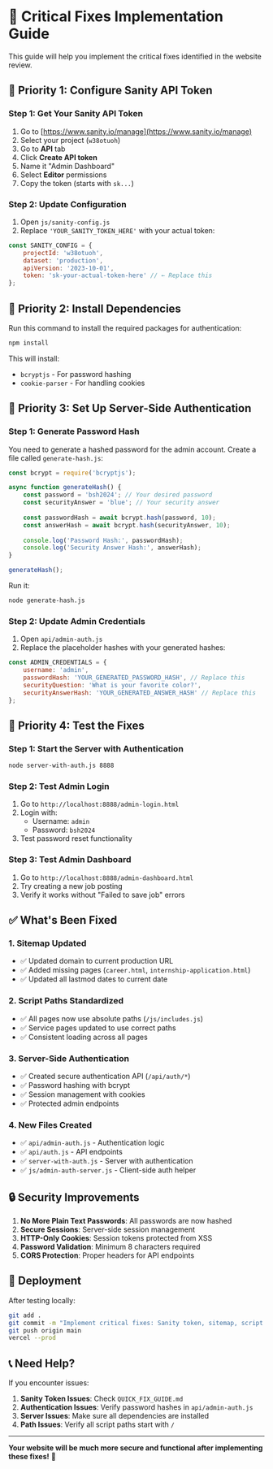 # 🔧 Critical Fixes Implementation Guide

This guide will help you implement the critical fixes identified in the website review.

## 🚨 **Priority 1: Configure Sanity API Token**

### **Step 1: Get Your Sanity API Token**

1. Go to [https://www.sanity.io/manage](https://www.sanity.io/manage)
2. Select your project (`w38otuoh`)
3. Go to **API** tab
4. Click **Create API token**
5. Name it "Admin Dashboard"
6. Select **Editor** permissions
7. Copy the token (starts with `sk...`)

### **Step 2: Update Configuration**

1. Open `js/sanity-config.js`
2. Replace `'YOUR_SANITY_TOKEN_HERE'` with your actual token:

```javascript
const SANITY_CONFIG = {
    projectId: 'w38otuoh',
    dataset: 'production',
    apiVersion: '2023-10-01',
    token: 'sk-your-actual-token-here' // ← Replace this
};
```

## 🚨 **Priority 2: Install Dependencies**

Run this command to install the required packages for authentication:

```bash
npm install
```

This will install:
- `bcryptjs` - For password hashing
- `cookie-parser` - For handling cookies

## 🚨 **Priority 3: Set Up Server-Side Authentication**

### **Step 1: Generate Password Hash**

You need to generate a hashed password for the admin account. Create a file called `generate-hash.js`:

```javascript
const bcrypt = require('bcryptjs');

async function generateHash() {
    const password = 'bsh2024'; // Your desired password
    const securityAnswer = 'blue'; // Your security answer
    
    const passwordHash = await bcrypt.hash(password, 10);
    const answerHash = await bcrypt.hash(securityAnswer, 10);
    
    console.log('Password Hash:', passwordHash);
    console.log('Security Answer Hash:', answerHash);
}

generateHash();
```

Run it:
```bash
node generate-hash.js
```

### **Step 2: Update Admin Credentials**

1. Open `api/admin-auth.js`
2. Replace the placeholder hashes with your generated hashes:

```javascript
const ADMIN_CREDENTIALS = {
    username: 'admin',
    passwordHash: 'YOUR_GENERATED_PASSWORD_HASH', // Replace this
    securityQuestion: 'What is your favorite color?',
    securityAnswerHash: 'YOUR_GENERATED_ANSWER_HASH' // Replace this
};
```

## 🚨 **Priority 4: Test the Fixes**

### **Step 1: Start the Server with Authentication**

```bash
node server-with-auth.js 8888
```

### **Step 2: Test Admin Login**

1. Go to `http://localhost:8888/admin-login.html`
2. Login with:
   - Username: `admin`
   - Password: `bsh2024`
3. Test password reset functionality

### **Step 3: Test Admin Dashboard**

1. Go to `http://localhost:8888/admin-dashboard.html`
2. Try creating a new job posting
3. Verify it works without "Failed to save job" errors

## ✅ **What's Been Fixed**

### **1. Sitemap Updated**
- ✅ Updated domain to current production URL
- ✅ Added missing pages (`career.html`, `internship-application.html`)
- ✅ Updated all lastmod dates to current date

### **2. Script Paths Standardized**
- ✅ All pages now use absolute paths (`/js/includes.js`)
- ✅ Service pages updated to use correct paths
- ✅ Consistent loading across all pages

### **3. Server-Side Authentication**
- ✅ Created secure authentication API (`/api/auth/*`)
- ✅ Password hashing with bcrypt
- ✅ Session management with cookies
- ✅ Protected admin endpoints

### **4. New Files Created**
- ✅ `api/admin-auth.js` - Authentication logic
- ✅ `api/auth.js` - API endpoints
- ✅ `server-with-auth.js` - Server with authentication
- ✅ `js/admin-auth-server.js` - Client-side auth helper

## 🔒 **Security Improvements**

1. **No More Plain Text Passwords**: All passwords are now hashed
2. **Secure Sessions**: Server-side session management
3. **HTTP-Only Cookies**: Session tokens protected from XSS
4. **Password Validation**: Minimum 8 characters required
5. **CORS Protection**: Proper headers for API endpoints

## 🚀 **Deployment**

After testing locally:

```bash
git add .
git commit -m "Implement critical fixes: Sanity token, sitemap, script paths, server-side auth"
git push origin main
vercel --prod
```

## 📞 **Need Help?**

If you encounter issues:

1. **Sanity Token Issues**: Check `QUICK_FIX_GUIDE.md`
2. **Authentication Issues**: Verify password hashes in `api/admin-auth.js`
3. **Server Issues**: Make sure all dependencies are installed
4. **Path Issues**: Verify all script paths start with `/`

---

**Your website will be much more secure and functional after implementing these fixes!** 🎉 